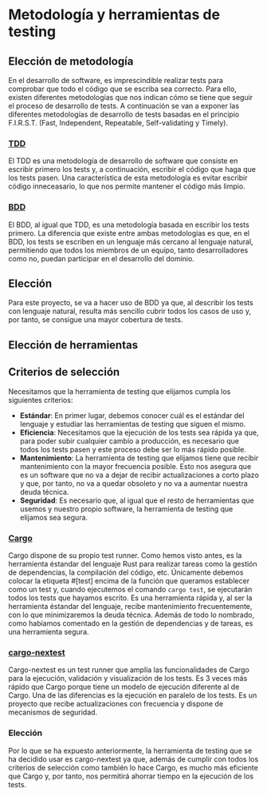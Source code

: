 # Metodología y herramientas de testing
## Elección de metodología
En el desarrollo de software, es imprescindible realizar tests para comprobar que todo el código que se escriba sea correcto. Para ello, existen diferentes metodologías que nos indican cómo se tiene que seguir el proceso de desarrollo de tests. A continuación se van a exponer las diferentes metodologías de desarrollo de tests basadas en el principio F.I.R.S.T. (Fast, Independent, Repeatable, Self-validating y Timely).

### [TDD](https://es.wikipedia.org/wiki/Desarrollo_guiado_por_pruebas)
El TDD es una metodología de desarrollo de software que consiste en escribir primero los tests y, a continuación, escribir el código que haga que los tests pasen. Una característica de esta metodología es evitar escribir código inneceasario, lo que nos permite mantener el código más limpio. 

### [BDD](https://es.wikipedia.org/wiki/Desarrollo_guiado_por_comportamiento)
El BDD, al igual que TDD, es una metodología basada en escribir los tests primero. La diferencia que existe entre ambas metodologías es que, en el BDD, los tests se escriben en un lenguaje más cercano al lenguaje natural, permitiendo que todos los miembros de un equipo, tanto desarrolladores como no, puedan participar en el desarrollo del dominio.

## Elección
Para este proyecto, se va a hacer uso de BDD ya que, al describir los tests con lenguaje natural, resulta más sencillo cubrir todos los casos de uso y, por tanto, se consigue una mayor cobertura de tests.

## Elección de herramientas
## Criterios de selección
Necesitamos que la herramienta de testing que elijamos cumpla los siguientes criterios:
- **Estándar**: En primer lugar, debemos conocer cuál es el estándar del lenguaje y estudiar las herramientas de testing que siguen el mismo.
- **Eficiencia**: Necesitamos que la ejecución de los tests sea rápida ya que, para poder subir cualquier cambio a producción, es necesario que todos los tests pasen y este proceso debe ser lo más rápido posible.
- **Mantenimiento**: La herramienta de testing que elijamos tiene que recibir mantenimiento con la mayor frecuencia posible. Esto nos asegura que es un software que no va a dejar de recibir actualizaciones a corto plazo y que, por tanto, no va a quedar obsoleto y no va a aumentar nuestra deuda técnica.
- **Seguridad**: Es necesario que, al igual que el resto de herramientas que usemos y nuestro propio software, la herramienta de testing que elijamos sea segura.

### [Cargo](https://doc.rust-lang.org/cargo/)
Cargo dispone de su propio test runner. Como hemos visto antes, es la herramienta éstandar del lenguaje Rust para realizar tareas como la gestión de dependencias, la compilación del código, etc. Únicamente debemos colocar la etiqueta #[test] encima de la función que queramos establecer como un test y, cuando ejecutemos el comando `cargo test`, se ejecutarán todos los tests que hayamos escrito. Es una herramienta rápida y, al ser la herramienta éstandar del lenguaje, recibe mantenimiento frecuentemente, con lo que minimizaremos la deuda técnica. Además de todo lo nombrado, como habíamos comentado en la gestión de dependencias y de tareas, es una herramienta segura.

### [cargo-nextest](https://nexte.st/)
Cargo-nextest es un test runner que amplía las funcionalidades de Cargo para la ejecución, validación y visualización de los tests. Es 3 veces más rápido que Cargo porque tiene un modelo de ejecución diferente al de Cargo. Una de las diferencias es la ejecución en paralelo de los tests. Es un proyecto que recibe actualizaciones con frecuencia y dispone de mecanismos de seguridad.

### Elección
Por lo que se ha expuesto anteriormente, la herramienta de testing que se ha decidido usar es cargo-nextest ya que, además de cumplir con todos los criterios de selección como también lo hace Cargo, es mucho más eficiente que Cargo y, por tanto, nos permitirá ahorrar tiempo en la ejecución de los tests.